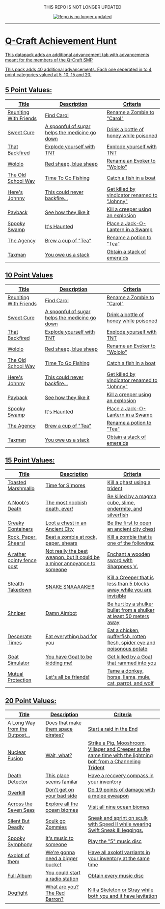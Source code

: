 <p align="center">
THIS REPO IS NOT LONGER UPDATED
</p>
<p align="center">
<a href="https://github.com/adammakesfilm"><img alt="Repo is no longer updated" src="https://img.shields.io/github/last-commit/adammakesfilm/qcraft-achievement-hunt?color=red&style=for-the-badge">
</p>

---
# Q-Craft Achievement Hunt
This datapack adds an additional advancement tab with advancements meant for the members of the Q-Craft SMP

This pack adds 40 additional advancements. Each one seperated in to 4 point categories valued at 5, 10, 15 and 20.

## 5 Point Values:
| Title                  | Description                                    | Criteria                                     |
|------------------------|------------------------------------------------|----------------------------------------------|
| Reuniting With Friends | Find Carol                                     | Rename a Zombie to "Carol"                   |
| Sweet Cure             | A spoonful of sugar helps the medicine go down | Drink a bottle of honey while poisoned       |
| That Backfired         | Explode yourself with TNT                      | Explode yourself with TNT                    |
| Wololo                 | Red sheep, blue sheep                          | Rename an Evoker to "Wololo"                 |
| The Old School Way     | Time To Go Fishing                             | Catch a fish in a boat                       |
| Here's Johnny          | This could never backfire...                   | Get killed by vindicator renamed to "Johnny" |
| Payback                | See how they like it                           | Kill a creeper using an explosion            |
| Spooky Swamp           | It's Haunted                                   | Place a Jack-O-Lantern in a Swamp            |
| The Agency             | Brew a cup of "Tea"                            | Rename a potion to "Tea"                     |
| Taxman                 | You owe us a stack                             | Obtain a stack of emeralds                   |

## 10 Point Values
| Title                  | Description                                    | Criteria                                     |
|------------------------|------------------------------------------------|----------------------------------------------|
| Reuniting With Friends | Find Carol                                     | Rename a Zombie to "Carol"                   |
| Sweet Cure             | A spoonful of sugar helps the medicine go down | Drink a bottle of honey while poisoned       |
| That Backfired         | Explode yourself with TNT                      | Explode yourself with TNT                    |
| Wololo                 | Red sheep, blue sheep                          | Rename an Evoker to "Wololo"                 |
| The Old School Way     | Time To Go Fishing                             | Catch a fish in a boat                       |
| Here's Johnny          | This could never backfire...                   | Get killed by vindicator renamed to "Johnny" |
| Payback                | See how they like it                           | Kill a creeper using an explosion            |
| Spooky Swamp           | It's Haunted                                   | Place a Jack-O-Lantern in a Swamp            |
| The Agency             | Brew a cup of "Tea"                            | Rename a potion to "Tea"                     |
| Taxman                 | You owe us a stack                             | Obtain a stack of emeralds                   |

## 15 Point Values:
| Title                      | Description                                                              | Criteria                                                                 |
|----------------------------|--------------------------------------------------------------------------|--------------------------------------------------------------------------|
| Toasted Marshmallo         | Time for S'mores                                                         | Kill a ghast using a trident                                             |
| A Noob's Death             | The most noobish death, ever!                                            | Be killed by a magma cube, slime, endermite, and silverfish              |
| Creaky Containers          | Loot a chest in an Ancient City                                          | Be the first to open an ancient city chest                               |
| Rock, Paper, Shears!       | Beat a zombie at rock, paper, shears                                     | Kill a zombie that is one of the following:                              |
| A rather pointy fence post | Not really the best weapon, but it could be a minor annoyance to someone | Enchant a wooden sword with Sharpness V.                                 |
| Stealth Takedown           | SNAKE SNAAAAKE!!!                                                        | Kill a Creeper that is less than 5 blocks away while you are invisible   |
| Shniper                    | Damn Aimbot                                                              | Be hurt by a shulker bullet from a shulker at least 50 meters away       |
| Desperate Times            | Eat everything bad for you                                               | Eat a chicken, pufferfish, rotten flesh, spider eye and poisonous potato |
| Goat Simulator             | You have Goat to be kidding me!                                          | Get killed by a Goat that rammed into you                                |
| Mutual Protection          | Let's all be friends!                                                    | Tame a donkey, horse, llama, mule, cat, parrot, and wolf                 |

## 20 Point Values:
| Title                          | Description                        | Criteria                                                                                                         |
|--------------------------------|------------------------------------|------------------------------------------------------------------------------------------------------------------|
| A Long Way from the Outpost... | Does that make them space pirates? | Start a raid in the End                                                                                          |
| Nuclear Fusion                 | Wait, what?                        | Strike a Pig, Mooshroom, Villager and Creeper at the same time with the lightning bolt from a Channeling Trident |
| Death Detector                 | This place seems familar           | Have a recovery compass in your inventory                                                                        |
| Overkill                       | Don't get on your bad side         | Do 19 points of damage with a melee eweapon                                                                      |
| Across the Seven Seas          | Explore all the ocean biomes       | Visit all nine ocean biomes                                                                                      |
| Silent But Deadly              | Sculk go Zommies                   | Sneak and sprint on sculk with Speed II while wearing Swift Sneak III leggings.                                  |
| Spooky Symphony                | It's music to someone              | Play the "5" music disc                                                                                          |
| Axolotl of them                | We're gonna need a bigger bucket   | Have all axolotl varriants in your inventory at the same time                                                    |
| Full Album                     | You could start a radio station    | Obtain every music disc                                                                                          |
| Dogfight                       | What are you? The Red Barron?      | Kill a Skeleton or Stray while both you and it have levitation                                                   |
